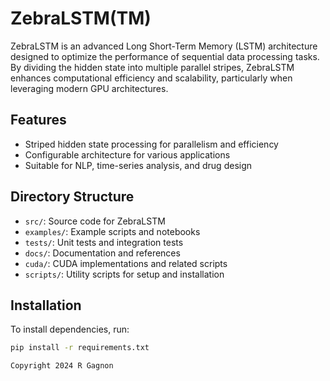 # ZebraLSTM(TM)

ZebraLSTM is an advanced Long Short-Term Memory (LSTM) architecture designed to optimize the performance of sequential data processing tasks. By dividing the hidden state into multiple parallel stripes, ZebraLSTM enhances computational efficiency and scalability, particularly when leveraging modern GPU architectures.

## Features
- Striped hidden state processing for parallelism and efficiency
- Configurable architecture for various applications
- Suitable for NLP, time-series analysis, and drug design

## Directory Structure
- `src/`: Source code for ZebraLSTM
- `examples/`: Example scripts and notebooks
- `tests/`: Unit tests and integration tests
- `docs/`: Documentation and references
- `cuda/`: CUDA implementations and related scripts
- `scripts/`: Utility scripts for setup and installation

## Installation
To install dependencies, run:
```bash
pip install -r requirements.txt

Copyright 2024 R Gagnon
